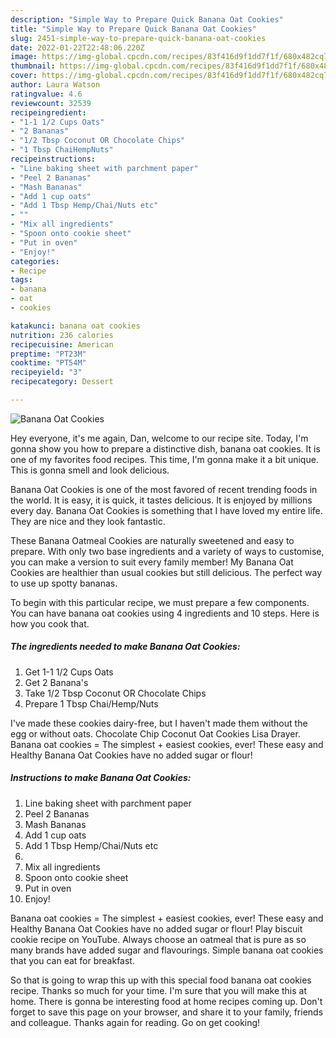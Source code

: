 ```yaml
---
description: "Simple Way to Prepare Quick Banana Oat Cookies"
title: "Simple Way to Prepare Quick Banana Oat Cookies"
slug: 2451-simple-way-to-prepare-quick-banana-oat-cookies
date: 2022-01-22T22:48:06.220Z
image: https://img-global.cpcdn.com/recipes/83f416d9f1dd7f1f/680x482cq70/banana-oat-cookies-recipe-main-photo.jpg
thumbnail: https://img-global.cpcdn.com/recipes/83f416d9f1dd7f1f/680x482cq70/banana-oat-cookies-recipe-main-photo.jpg
cover: https://img-global.cpcdn.com/recipes/83f416d9f1dd7f1f/680x482cq70/banana-oat-cookies-recipe-main-photo.jpg
author: Laura Watson
ratingvalue: 4.6
reviewcount: 32539
recipeingredient:
- "1-1 1/2 Cups Oats"
- "2 Bananas"
- "1/2 Tbsp Coconut OR Chocolate Chips"
- "1 Tbsp ChaiHempNuts"
recipeinstructions:
- "Line baking sheet with parchment paper"
- "Peel 2 Bananas"
- "Mash Bananas"
- "Add 1 cup oats"
- "Add 1 Tbsp Hemp/Chai/Nuts etc"
- ""
- "Mix all ingredients"
- "Spoon onto cookie sheet"
- "Put in oven"
- "Enjoy!"
categories:
- Recipe
tags:
- banana
- oat
- cookies

katakunci: banana oat cookies 
nutrition: 236 calories
recipecuisine: American
preptime: "PT23M"
cooktime: "PT54M"
recipeyield: "3"
recipecategory: Dessert

---
```



![Banana Oat Cookies](https://img-global.cpcdn.com/recipes/83f416d9f1dd7f1f/680x482cq70/banana-oat-cookies-recipe-main-photo.jpg)

Hey everyone, it's me again, Dan, welcome to our recipe site. Today, I'm gonna show you how to prepare a distinctive dish, banana oat cookies. It is one of my favorites food recipes. This time, I'm gonna make it a bit unique. This is gonna smell and look delicious.

Banana Oat Cookies is one of the most favored of recent trending foods in the world. It is easy, it is quick, it tastes delicious. It is enjoyed by millions every day. Banana Oat Cookies is something that I have loved my entire life. They are nice and they look fantastic.

These Banana Oatmeal Cookies are naturally sweetened and easy to prepare. With only two base ingredients and a variety of ways to customise, you can make a version to suit every family member! My Banana Oat Cookies are healthier than usual cookies but still delicious. The perfect way to use up spotty bananas.


To begin with this particular recipe, we must prepare a few components. You can have banana oat cookies using 4 ingredients and 10 steps. Here is how you cook that.

<!--inarticleads1-->

##### The ingredients needed to make Banana Oat Cookies:

1. Get 1-1 1/2 Cups Oats
1. Get 2 Banana&#39;s
1. Take 1/2 Tbsp Coconut OR Chocolate Chips
1. Prepare 1 Tbsp Chai/Hemp/Nuts


I&#39;ve made these cookies dairy-free, but I haven&#39;t made them without the egg or without oats. Chocolate Chip Coconut Oat Cookies Lisa Drayer. Banana oat cookies = The simplest + easiest cookies, ever! These easy and Healthy Banana Oat Cookies have no added sugar or flour! 

<!--inarticleads2-->

##### Instructions to make Banana Oat Cookies:

1. Line baking sheet with parchment paper
1. Peel 2 Bananas
1. Mash Bananas
1. Add 1 cup oats
1. Add 1 Tbsp Hemp/Chai/Nuts etc
1. 
1. Mix all ingredients
1. Spoon onto cookie sheet
1. Put in oven
1. Enjoy!


Banana oat cookies = The simplest + easiest cookies, ever! These easy and Healthy Banana Oat Cookies have no added sugar or flour! Play biscuit cookie recipe on YouTube. Always choose an oatmeal that is pure as so many brands have added sugar and flavourings. Simple banana oat cookies that you can eat for breakfast. 

So that is going to wrap this up with this special food banana oat cookies recipe. Thanks so much for your time. I'm sure that you will make this at home. There is gonna be interesting food at home recipes coming up. Don't forget to save this page on your browser, and share it to your family, friends and colleague. Thanks again for reading. Go on get cooking!
